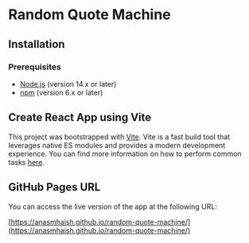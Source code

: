 # Random Quote Machine

## Installation

### Prerequisites
- [Node.js](https://nodejs.org/) (version 14.x or later)
- [npm](https://www.npmjs.com/) (version 6.x or later)


## Create React App using Vite

This project was bootstrapped with [Vite](https://vitejs.dev/). Vite is a fast build tool that leverages native ES modules and provides a modern development experience. You can find more information on how to perform common tasks [here](https://vitejs.dev/guide/).


## GitHub Pages URL

You can access the live version of the app at the following URL:

[https://anasmhaish.github.io/random-quote-machine/](https://anasmhaish.github.io/random-quote-machine/)
